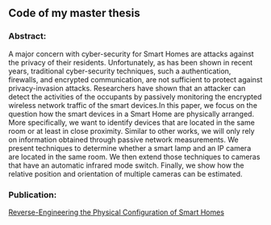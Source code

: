 ## Code of my master thesis

### Abstract:
A major concern with cyber-security for Smart Homes are attacks against the privacy of their residents. Unfortunately, as has been shown in recent years, traditional cyber-security techniques, such a authentication, firewalls, and encrypted communication, are not sufficient to protect against privacy-invasion attacks. Researchers have shown that an attacker can detect the activities of the occupants by passively monitoring the encrypted wireless network traffic of the smart devices.In this paper, we focus on the question how the smart devices in a Smart Home are physically arranged. More specifically, we want to identify devices that are located in the same room or at least in close proximity. Similar to other works, we will only rely on information obtained through passive network measurements. We present techniques to determine whether a smart lamp and an IP camera are located in the same room. We then extend those techniques to cameras that have an automatic infrared mode switch. Finally, we show how the relative position and orientation of multiple cameras can be estimated.

### Publication:
[Reverse-Engineering the Physical Configuration of Smart Homes](https://doi.org/10.1109/ISPA-BDCloud-SocialCom-SustainCom52081.2021.00237)
